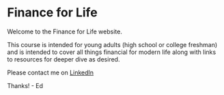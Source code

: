 # Finance for Life

Welcome to the Finance for Life website.

This course is intended for young adults (high school or college freshman) and is intended to cover all things financial for modern life along with links to resources for deeper dive as desired.

Please contact me on [LinkedIn](https://www.linkedin.com/in/edwardsverdlin/)

Thanks! - Ed
